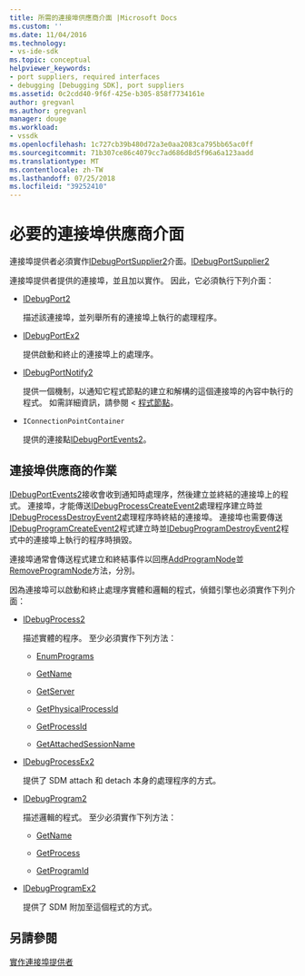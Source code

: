 ```yaml
---
title: 所需的連接埠供應商介面 |Microsoft Docs
ms.custom: ''
ms.date: 11/04/2016
ms.technology:
- vs-ide-sdk
ms.topic: conceptual
helpviewer_keywords:
- port suppliers, required interfaces
- debugging [Debugging SDK], port suppliers
ms.assetid: 0c2cdd40-9f6f-425e-b305-858f7734161e
author: gregvanl
ms.author: gregvanl
manager: douge
ms.workload:
- vssdk
ms.openlocfilehash: 1c727cb39b480d72a3e0aa2083ca795bb65ac0ff
ms.sourcegitcommit: 71b307ce86c4079cc7ad686d8d5f96a6a123aadd
ms.translationtype: MT
ms.contentlocale: zh-TW
ms.lasthandoff: 07/25/2018
ms.locfileid: "39252410"
---
```

# <a name="required-port-supplier-interfaces"></a>必要的連接埠供應商介面
連接埠提供者必須實作[IDebugPortSupplier2](../../extensibility/debugger/reference/idebugportsupplier2.md)介面。[IDebugPortSupplier2](../../extensibility/debugger/reference/idebugportsupplier2.md)  
  
 連接埠提供者提供的連接埠，並且加以實作。 因此，它必須執行下列介面：  
  
-   [IDebugPort2](../../extensibility/debugger/reference/idebugport2.md)  
  
     描述該連接埠，並列舉所有的連接埠上執行的處理程序。  
  
-   [IDebugPortEx2](../../extensibility/debugger/reference/idebugportex2.md)  
  
     提供啟動和終止的連接埠上的處理序。  
  
-   [IDebugPortNotify2](../../extensibility/debugger/reference/idebugportnotify2.md)  
  
     提供一個機制，以通知它程式節點的建立和解構的這個連接埠的內容中執行的程式。 如需詳細資訊，請參閱 <<c0> [ 程式節點](../../extensibility/debugger/program-nodes.md)。  
  
-   `IConnectionPointContainer`  
  
     提供的連接點[IDebugPortEvents2](../../extensibility/debugger/reference/idebugportevents2.md)。  
  
## <a name="port-supplier-operation"></a>連接埠供應商的作業  
 [IDebugPortEvents2](../../extensibility/debugger/reference/idebugportevents2.md)接收會收到通知時處理序，然後建立並終結的連接埠上的程式。 連接埠，才能傳送[IDebugProcessCreateEvent2](../../extensibility/debugger/reference/idebugprocesscreateevent2.md)處理程序建立時並[IDebugProcessDestroyEvent2](../../extensibility/debugger/reference/idebugprocessdestroyevent2.md)處理程序時終結的連接埠。 連接埠也需要傳送[IDebugProgramCreateEvent2](../../extensibility/debugger/reference/idebugprogramcreateevent2.md)程式建立時並[IDebugProgramDestroyEvent2](../../extensibility/debugger/reference/idebugprogramdestroyevent2.md)程式中的連接埠上執行的程序時損毀。  
  
 連接埠通常會傳送程式建立和終結事件以回應[AddProgramNode](../../extensibility/debugger/reference/idebugportnotify2-addprogramnode.md)並[RemoveProgramNode](../../extensibility/debugger/reference/idebugportnotify2-removeprogramnode.md)方法，分別。  
  
 因為連接埠可以啟動和終止處理序實體和邏輯的程式，偵錯引擎也必須實作下列介面：  
  
-   [IDebugProcess2](../../extensibility/debugger/reference/idebugprocess2.md)  
  
     描述實體的程序。 至少必須實作下列方法：  
  
    -   [EnumPrograms](../../extensibility/debugger/reference/idebugprocess2-enumprograms.md)  
  
    -   [GetName](../../extensibility/debugger/reference/idebugprocess2-getname.md)  
  
    -   [GetServer](../../extensibility/debugger/reference/idebugprocess2-getserver.md)  
  
    -   [GetPhysicalProcessId](../../extensibility/debugger/reference/idebugprocess2-getphysicalprocessid.md)  
  
    -   [GetProcessId](../../extensibility/debugger/reference/idebugprocess2-getprocessid.md)  
  
    -   [GetAttachedSessionName](../../extensibility/debugger/reference/idebugprocess2-getattachedsessionname.md)  
  
-   [IDebugProcessEx2](../../extensibility/debugger/reference/idebugprocessex2.md)  
  
     提供了 SDM attach 和 detach 本身的處理程序的方式。  
  
-   [IDebugProgram2](../../extensibility/debugger/reference/idebugprogram2.md)  
  
     描述邏輯的程式。 至少必須實作下列方法：  
  
    -   [GetName](../../extensibility/debugger/reference/idebugprogram2-getname.md)  
  
    -   [GetProcess](../../extensibility/debugger/reference/idebugprogram2-getprocess.md)  
  
    -   [GetProgramId](../../extensibility/debugger/reference/idebugprogram2-getprogramid.md)  
  
-   [IDebugProgramEx2](../../extensibility/debugger/reference/idebugprogramex2.md)  
  
     提供了 SDM 附加至這個程式的方式。  
  
## <a name="see-also"></a>另請參閱  
 [實作連接埠提供者](../../extensibility/debugger/implementing-a-port-supplier.md)